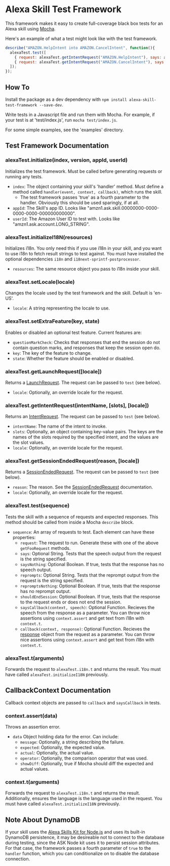 # Alexa Skill Test Framework

This framework makes it easy to create full-coverage black box tests for an Alexa skill using [Mocha](https://mochajs.org/).

Here's an example of what a test might look like with the test framework.
``` Javascript
describe("AMAZON.HelpIntent into AMAZON.CancelIntent", function(){
  alexaTest.test([
    { request: alexaTest.getIntentRequest("AMAZON.HelpIntent"), says: alexaTest.t("HELP_MESSAGE"), shouldEndSession: false },
    { request: alexaTest.getIntentRequest("AMAZON.CancelIntent"), says: alexaTest.t("STOP_MESSAGE"), shouldEndSession: true }
  ]);
});
```

## How To
Install the package as a dev dependency with `npm install alexa-skill-test-framework --save-dev`.

Write tests in a Javascript file and run them with Mocha. For example, if your test is at 'test/index.js', run `mocha test/index.js`.

For some simple examples, see the 'examples' directory.

## Test Framework Documentation

### alexaTest.initialize(index, version, appId, userId)
Initializes the test framework. Must be called before generating requests or running any tests.
* `index`: The object containing your skill's 'handler' method. Must define a method called `handler(event, context, callback)`, which runs the skill.
  * The test framework passes 'true' as a fourth parameter to the handler. Obviously this should be used sparingly, if at all.
* `appId`: The Skill's app ID. Looks like "amzn1.ask.skill.00000000-0000-0000-0000-000000000000".
* `userId`: The Amazon User ID to test with. Looks like "amzn1.ask.account.LONG_STRING".

### alexaTest.initializeI18N(resources)
Initializes i18n. You only need this if you use i18n in your skill, and you want to use i18n to fetch result strings to test against. You must have installed the optional dependencies `i18n` and `i18next-sprintf-postprocessor`.
* `resources`: The same resource object you pass to i18n inside your skill.

### alexaTest.setLocale(locale)
Changes the locale used by the test framework and the skill. Default is 'en-US'.
* `locale`: A string representing the locale to use.

### alexaTest.setExtraFeature(key, state)
Enables or disabled an optional test feature. Current features are:
  * `questionMarkCheck`: Checks that responses that end the session do not contain question marks, and responses that keep the session open do.
* `key`: The key of the feature to change.
* `state`: Whether the feature should be enabled or disabled.

### alexaTest.getLaunchRequest([locale])
Returns a [LaunchRequest][launchrequest docs]. The request can be passed to `test` (see below).
* `locale`: Optionally, an override locale for the request.

### alexaTest.getIntentRequest(intentName, [slots], [locale])
Returns an [IntentRequest][intentrequest docs]. The request can be passed to `test` (see below).
* `intentName`: The name of the intent to invoke.
* `slots`: Optionally, an object containing key-value pairs. The keys are the names of the slots required by the specified intent, and the values are the slot values.
* `locale`: Optionally, an override locale for the request.

### alexaTest.getSessionEndedRequest(reason, [locale])
Returns a [SessionEndedRequest][sessionendedrequest docs]. The request can be passed to `test` (see below).
* `reason`: The reason. See the [SessionEndedRequest][sessionendedrequest docs] documentation.
* `locale`: Optionally, an override locale for the request.

### alexaTest.test(sequence)
Tests the skill with a sequence of requests and expected responses. This method should be called from inside a Mocha `describe` block.
* `sequence`: An array of requests to test. Each element can have these properties:
  * `request`: The request to run. Generate these with one of the above `getFooRequest` methods.
  * `says`: Optional String. Tests that the speech output from the request is the string specified.
  * `saysNothing`: Optional Boolean. If true, tests that the response has no speech output.
  * `reprompts`: Optional String. Tests that the reprompt output from the request is the string specified.
  * `repromptsNothing`: Optional Boolean. If true, tests that the response has no reprompt output.
  * `shouldEndSession`: Optional Boolean. If true, tests that the response to the request ends or does not end the session.
  * `saysCallback(context, speech)`: Optional Function. Recieves the speech from the response as a parameter. You can throw nice assertions using `context.assert` and get text from i18n with `context.t`.
  * `callback(context, response)`: Optional Function. Recieves the [response][response examples] object from the request as a parameter. You can throw nice assertions using `context.assert` and get text from i18n with `context.t`.

### alexaTest.t(arguments)
Forwards the request to `alexaTest.i18n.t` and returns the result. You must have called `alexaTest.initializeI18N` previously.

## CallbackContext Documentation
Callback context objects are passed to `callback` and `saysCallback` in tests.

### context.assert(data)
Throws an assertion error.
* `data` Object holding data for the error. Can include:
  * `message`: Optionally, a string describing the failure.
  * `expected`: Optionally, the expected value.
  * `actual`: Optionally, the actual value.
  * `operator`: Optionally, the comparison operator that was used.
  * `showDiff`: Optionally, true if Mocha should diff the expected and actual values.

### context.t(arguments)
Forwards the request to `alexaTest.i18n.t` and returns the result. Additionally, ensures the language is the language used in the request. You must have called `alexaTest.initializeI18N` previously.

## Note About DynamoDB
If your skill uses the [Alexa Skills Kit for Node.js][nodekit] and uses its built-in DynamoDB persistence, it may be desireable not to connect to the database during testing, since the ASK Node kit uses it to persist session attributes. For that case, the framework passes a fourth parameter of `true` to the `handler` function, which you can conditionalize on to disable the database connection.

[sessionendedrequest docs]: https://developer.amazon.com/public/solutions/alexa/alexa-skills-kit/docs/custom-standard-request-types-reference#sessionendedrequest
[launchrequest docs]: https://developer.amazon.com/public/solutions/alexa/alexa-skills-kit/docs/custom-standard-request-types-reference#launchrequest
[intentrequest docs]: https://developer.amazon.com/public/solutions/alexa/alexa-skills-kit/docs/custom-standard-request-types-reference#intentrequest
[response examples]: https://developer.amazon.com/public/solutions/alexa/alexa-skills-kit/docs/alexa-skills-kit-interface-reference#response-examples
[nodekit]: https://github.com/alexa/alexa-skills-kit-sdk-for-nodejs